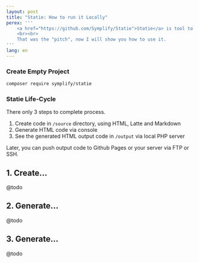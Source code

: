 ```yaml
---
layout: post
title: "Statie: How to run it Locally"
perex: '''
    <a href="https://github.com/Symplify/Statie">Statie</a> is tool to create semi-static webpages. It allows you to host your website on Github for free. Event with own domain and https. It was created in late 2016 based on Scuplin and its mayor feature is simplicity.
    <br><br>
    That was the "pitch", now I will show you how to use it.
'''
lang: en
---
```


### Create Empty Project

```bash
composer require symplify/statie
```



### Statie Life-Cycle

There only 3 steps to complete process.

1. Create code in `/source` directory, using HTML, Latte and Markdown
2. Generate HTML code via console
3. See the generated HTML output code in `/output` via local PHP server

Later, you can push output code to Github Pages or your server via FTP or SSH.


## 1. Create...

@todo


## 2. Generate...

@todo


## 3. Generate...

@todo
